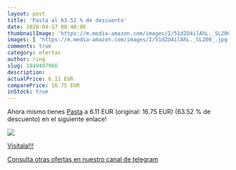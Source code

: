 ```yaml
---
layout: post
title: 'Pasta al 63.52 % de descuento'
date: 2020-04-17 08:40:06
thumbnailImage: 'https://m.media-amazon.com/images/I/51dZO4ilAhL._SL200_.jpg'
images: [ 'https://m.media-amazon.com/images/I/51dZO4ilAhL._SL200_.jpg' ]
comments: true
category: ofertas
author: ring
slug: 1849497966
description:
actualPrice: 6.11 EUR
comparePrice: 16.75 EUR
inStock: true
---
```


Ahora mismo tienes [Pasta](https://www.amazon.es/dp/1849497966/?tag=redken-21) a 6.11 EUR (original: 16.75 EUR) (63.52 %  de descuento) en el siguiente enlace!

[![](https://m.media-amazon.com/images/I/51dZO4ilAhL._SL200_.jpg)](https://www.amazon.es/dp/1849497966/?tag=redken-21)

[Visítala!!!](https://www.amazon.es/dp/1849497966/?tag=redken-21)

[Consulta otras ofertas en nuestro canal de telegram](https://t.me/s/ofertas25)
